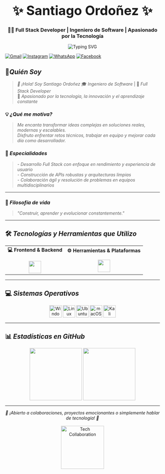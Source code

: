 <!-- Encabezado estilizado y moderno -->
<div align="center">

<h1 style="font-size: 3em;">✨ Santiago Ordoñez ✨</h1>

<h3>👨‍💻 Full Stack Developer | Ingeniero de Software | Apasionado por la Tecnología</h3>

<p>
  <img src="https://readme-typing-svg.demolab.com?font=JetBrains+Mono&weight=600&size=20&duration=3000&pause=1000&color=7DF9FF&center=true&vCenter=true&width=700&lines=Desarrollador+Web+Full+Stack+%F0%9F%94%A5;React+%2B+Django+Lover+%F0%9F%92%BB;Aprendiendo%2C+creando+y+compartiendo+%E2%9C%A8" alt="Typing SVG" />
</p>

</div>

[![Gmail](https://img.shields.io/badge/Gmail-D14836?style=for-the-badge&logo=gmail&logoColor=white)](mailto:iansantiagoordonez31@gmail.com)
[![Instagram](https://img.shields.io/badge/Instagram-E4405F?style=for-the-badge&logo=instagram&logoColor=white)](https://instagram.com/saaanti_nvr)
[![WhatsApp](https://img.shields.io/badge/WhatsApp-25D366?style=for-the-badge&logo=whatsapp&logoColor=white)](https://wa.me/+573007272250)
[![Facebook](https://img.shields.io/badge/Facebook-1877F2?style=for-the-badge&logo=facebook&logoColor=white)](https://facebook.com/santiago_rosero)

</div>

## 👤*Quién Soy*
> *👋 ¡Hola! Soy Santiago Ordoñez*
> 🎓 *Ingeniero de Software* | 🧩 *Full Stack Developer*  
> 🚀 *Apasionado por la tecnología, la innovación y el aprendizaje constante*

### 💡 *¿Qué me motiva?*

> *Me encanta transformar ideas complejas en soluciones reales, modernas y escalables.  
Disfruto enfrentar retos técnicos, trabajar en equipo y mejorar cada día como desarrollador.*

### 🧩 *Especialidades*

> *- Desarrollo Full Stack con enfoque en rendimiento y experiencia de usuario*  
> *- Construcción de APIs robustas y arquitecturas limpias*  
> *- Colaboración ágil y resolución de problemas en equipos multidisciplinarios*

---

### 💬 *Filosofía de vida*

> *"Construir, aprender y evolucionar constantemente."*

---

## 🛠️ *Tecnologías y Herramientas que Utilizo*

<div align="center">

<table>
  <tr>
    <td align="center">
      <strong>💻 Frontend & Backend</strong><br><br>
      <img src="https://skillicons.dev/icons?i=html,css,js,react,nodejs,django,python&theme=light" height="40" />
    </td>
    <td align="center">
      <strong>⚙️ Herramientas & Plataformas</strong><br><br>
      <img src="https://skillicons.dev/icons?i=git,github,vscode,figma,arduino,postman&theme=light" height="40" />
    </td>
  </tr>
</table>

</div>

---

## 💻 *Sistemas Operativos*

<p align="center">
  <img src="https://skillicons.dev/icons?i=windows&theme=light" height="40" alt="Windows" />
  <img src="https://skillicons.dev/icons?i=linux&theme=light" height="40" alt="Linux" />
  <img src="https://skillicons.dev/icons?i=ubuntu&theme=light" height="40" alt="Ubuntu" />
  <img src="https://cdn.jsdelivr.net/gh/devicons/devicon/icons/apple/apple-original.svg" height="40" alt="macOS" />
  <img src="https://upload.wikimedia.org/wikipedia/commons/2/2b/Kali-dragon-icon.svg" height="40" alt="Kali Linux" />
</p>

---

## 📊 *Estadísticas en GitHub*

<p align="center">
  <img src="https://github-readme-stats.vercel.app/api?username=santiian&show_icons=true&theme=react&hide_border=true&rank_icon=github&custom_title=GitHub+Stats&locale=es&icon_color=00FFFF" height="170" />
  <img src="https://github-readme-stats.vercel.app/api/top-langs/?username=santiian&layout=compact&theme=react&hide_border=true&langs_count=6&card_width=300&locale=es" height="170" />
</p>

---
<p align="center">
  <i>🤝 ¡Abierto a colaboraciones, proyectos emocionantes o simplemente hablar de tecnología! 🚀</i><br><br>
  <img src="https://media.giphy.com/media/qgQUggAC3Pfv687qPC/giphy.gif" alt="Tech Collaboration" height="140" />
</p>

